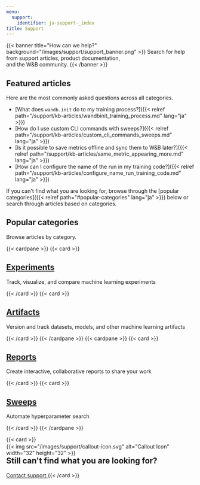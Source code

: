 ```yaml
---
menu:
  support:
    identifier: ja-support-_index
title: Support
---
```


{{< banner title="How can we help?" background="/images/support/support_banner.png" >}}
Search for help from support articles, product documentation,<br>
and the W&B community. 
{{< /banner >}}

## Featured articles

Here are the most commonly asked questions across all categories.

* [What does `wandb.init` do to my training process?]({{< relref path="/support/kb-articles/wandbinit_training_process.md" lang="ja" >}})
* [How do I use custom CLI commands with sweeps?]({{< relref path="/support/kb-articles/custom_cli_commands_sweeps.md" lang="ja" >}})
* [Is it possible to save metrics offline and sync them to W&B later?]({{< relref path="/support/kb-articles/same_metric_appearing_more.md" lang="ja" >}})
* [How can I configure the name of the run in my training code?]({{< relref path="/support/kb-articles/configure_name_run_training_code.md" lang="ja" >}})


If you can't find what you are looking for, browse through the [popular categories]({{< relref path="#popular-categories" lang="ja" >}}) below or search through articles based on categories.


## Popular categories

Browse articles by category.

{{< cardpane >}}
  {{< card >}}
    <a href="/support/experiments">
      <h2 className="card-title">Experiments</h2>
    </a>
    <p className="card-content">Track, visualize, and compare machine learning experiments</p>
    </a>
  {{< /card >}}
  {{< card >}}
    <a href="/support/artifacts">
      <h2 className="card-title">Artifacts</h2>
    </a>
    <p className="card-content">Version and track datasets, models, and other machine learning artifacts</p>
  {{< /card >}}
{{< /cardpane >}}
{{< cardpane >}}
  {{< card >}}
    <a href="/support/reports">
      <h2 className="card-title">Reports</h2>
    </a>
    <p className="card-content">Create interactive, collaborative reports to share your work</p>
  {{< /card >}}
  {{< card >}}
    <a href="/support/sweeps">
      <h2 className="card-title">Sweeps</h2>
    </a>
    <p className="card-content">Automate hyperparameter search</p>
  {{< /card >}}
{{< /cardpane >}}


{{< card >}}
  <div className="card-banner-icon" style="float:left;margin-right:10px !important; margin-top: -12px !important">
    {{< img src="/images/support/callout-icon.svg" alt="Callout Icon" width="32" height="32" >}}
  </div>
  <h2>Still can't find what you are looking for?</h2>
  <a href="mailto:support@wandb.com" className="contact-us-button">
    Contact support
  </a>
 {{< /card >}}